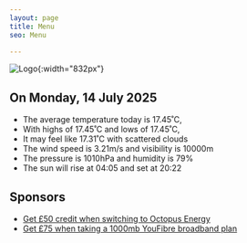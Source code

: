 ```yaml
---
layout: page
title: Menu
seo: Menu

---
```


![Logo](/images/logo.jpg){:width="832px"}

<!-- weather_marker starts -->
## On Monday, 14 July 2025

- The average temperature today is 17.45˚C,
- With highs of 17.45˚C and lows of 17.45˚C,
- It may feel like 17.31˚C with scattered clouds
- The wind speed is 3.21m/s and visibility is 10000m
- The pressure is 1010hPa and humidity is 79%
- The sun will rise at 04:05 and set at 20:22

<!-- weather_marker ends -->

## Sponsors

- [Get £50 credit when switching to Octopus Energy](https://bit.ly/3oD1nnS)
- [Get £75 when taking a 1000mb YouFibre broadband plan](https://aklam.io/91zWhU?)
